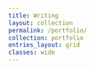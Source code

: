 ```yaml
---
title: Writing
layout: collection
permalink: /portfolio/
collection: portfolio
entries_layout: grid
classes: wide
---
```

